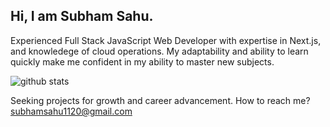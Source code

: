 Hi, I am Subham Sahu.
---
Experienced Full Stack JavaScript Web Developer with expertise in Next.js, and knowledege of cloud operations. My adaptability and ability to learn quickly make me confident in my ability to master new subjects.

<p align="left"> 
  <img src="https://github-readme-stats.vercel.app/api?username=sub1120&count_private=true&include_all_commits=true&theme=transparent" alt="github stats"/>  <br/>
</p>

Seeking projects for growth and career advancement.
How to reach me? subhamsahu1120@gmail.com

